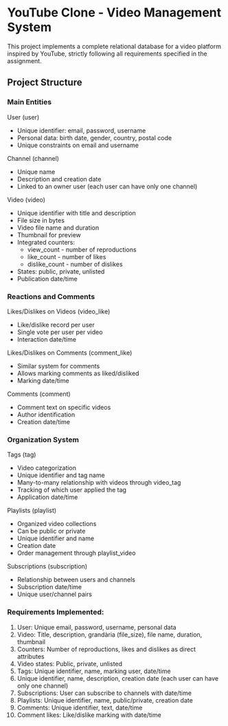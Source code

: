 # YouTube Clone - Video Management System

This project implements a complete relational database for a video platform inspired by YouTube, strictly following all requirements specified in the assignment.

## Project Structure

### Main Entities

User (user)
- Unique identifier: email, password, username
- Personal data: birth date, gender, country, postal code
- Unique constraints on email and username

Channel (channel)
- Unique name
- Description and creation date
- Linked to an owner user (each user can have only one channel)

Video (video)
- Unique identifier with title and description
- File size in bytes
- Video file name and duration
- Thumbnail for preview
- Integrated counters:
  - view_count - number of reproductions
  - like_count - number of likes
  - dislike_count - number of dislikes
- States: public, private, unlisted
- Publication date/time

### Reactions and Comments

Likes/Dislikes on Videos (video_like)
- Like/dislike record per user
- Single vote per user per video
- Interaction date/time

Likes/Dislikes on Comments (comment_like)
- Similar system for comments
- Allows marking comments as liked/disliked
- Marking date/time

Comments (comment)
- Comment text on specific videos
- Author identification
- Creation date/time

### Organization System

Tags (tag)
- Video categorization
- Unique identifier and tag name
- Many-to-many relationship with videos through video_tag
- Tracking of which user applied the tag
- Application date/time

Playlists (playlist)
- Organized video collections
- Can be public or private
- Unique identifier and name
- Creation date
- Order management through playlist_video

Subscriptions (subscription)
- Relationship between users and channels
- Subscription date/time
- Unique user/channel pairs

### Requirements Implemented:

1. User: Unique email, password, username, personal data
2. Video: Title, description, grandària (file_size), file name, duration, thumbnail
3. Counters: Number of reproductions, likes and dislikes as direct attributes
4. Video states: Public, private, unlisted
5. Tags: Unique identifier, name, marking user, date/time
6. Unique identifier, name, description, creation date (each user can have only one channel)
7. Subscriptions: User can subscribe to channels with date/time
8. Playlists: Unique identifier, name, public/private, creation date
9. Comments: Unique identifier, text, date/time
10. Comment likes: Like/dislike marking with date/time